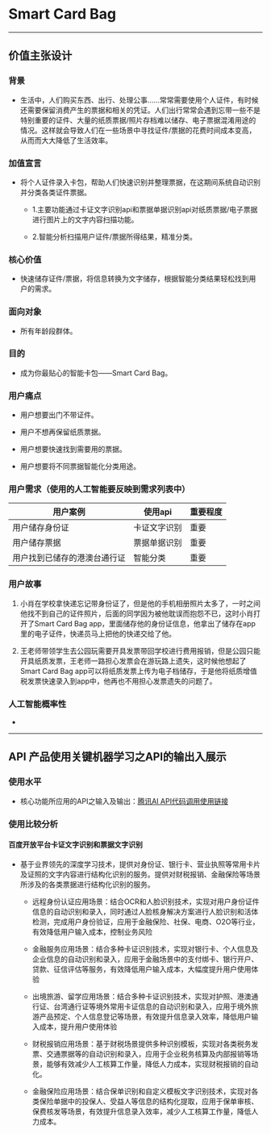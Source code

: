 # Smart Card Bag

---

## 价值主张设计

### 背景

- 生活中，人们购买东西、出行、处理公事......常常需要使用个人证件，有时候还需要保留消费产生的票据和相关的凭证。人们出行常常会遇到忘带一些不是特别重要的证件、大量的纸质票据/照片存档难以储存、电子票据混淆用途的情况。这样就会导致人们在一些场景中寻找证件/票据的花费时间成本变高，从而而大大降低了生活效率。

### 加值宣言

- 将个人证件录入卡包，帮助人们快速识别并整理票据，在这期间系统自动识别并分类各类证件票据。

    - 1.主要功能通过卡证文字识别api和票据单据识别api对纸质票据/电子票据进行图片上的文字内容扫描功能。

    - 2.智能分析扫描用户证件/票据所得结果，精准分类。

### 核心价值

- 快速储存证件/票据，将信息转换为文字储存，根据智能分类结果轻松找到用户的需求。

### 面向对象

- 所有年龄段群体。

### 目的

- 成为你最贴心的智能卡包——Smart Card Bag。

### 用户痛点

- 用户想要出门不带证件。

- 用户不想再保留纸质票据。

- 用户想要快速找到需要用的票据。

- 用户想要将不同票据智能化分类用途。

### 用户需求（使用的人工智能要反映到需求列表中）

用户案例 | 使用api | 重要程度
-- | --| --
用户储存身份证 | 卡证文字识别 | 重要
用户储存票据 | 票据单据识别 |重要
用户找到已储存的港澳台通行证 | 智能分类 | 重要

### 用户故事

1. 小肖在学校拿快递忘记带身份证了，但是他的手机相册照片太多了，一时之间他找不到自己的证件照片，后面的同学因为被他耽误而抱怨不已，这时小肖打开了Smart Card Bag app，里面储存他的身份证信息，他拿出了储存在app里的电子证件，快递员马上把他的快递交给了他。

2. 王老师带领学生去公园玩需要开具发票带回学校进行费用报销，但是公园只能开具纸质发票，王老师一路担心发票会在游玩路上遗失，这时候他想起了Smart Card Bag app可以将纸质发票上传为电子档储存，于是他将纸质增值税发票快速录入到app中，他再也不用担心发票遗失的问题了。

### 人工智能概率性

- 

---

## API 产品使用关键机器学习之API的输出入展示

### 使用水平

- 核心功能所应用的API之输入及输出：[腾讯AI API代码调用使用链接](http://carlalyz.gitee.io/api-code/)

### 使用比较分析

#### 百度开放平台卡证文字识别和票据文字识别

- 基于业界领先的深度学习技术，提供对身份证、银行卡、营业执照等常用卡片及证照的文字内容进行结构化识别的服务。提供对财税报销、金融保险等场景所涉及的各类票据进行结构化识别的服务。

	- 远程身份认证应用场景：结合OCR和人脸识别技术，实现对用户身份证件信息的自动识别和录入，同时通过人脸核身解决方案进行人脸识别和活体检测，完成用户身份验证，应用于金融保险、社保、电商、O2O等行业，有效降低用户输入成本，控制业务风险

	- 金融服务应用场景：结合多种卡证识别技术，实现对银行卡、个人信息及企业信息的自动识别和录入，应用于金融场景中的支付绑卡、银行开户、贷款、征信评估等服务，有效降低用户输入成本，大幅度提升用户使用体验

	- 出境旅游、留学应用场景：结合多种卡证识别技术，实现对护照、港澳通行证、台湾通行证等境外常用卡证信息的自动识别和录入，应用于境外旅游产品预定、个人信息登记等场景，有效提升信息录入效率，降低用户输入成本，提升用户使用体验

	- 财税报销应用场景：基于财税场景提供多种识别模板，实现对各类税务发票、交通票据等的自动识别和录入，应用于企业税务核算及内部报销等场景，能够有效减少人工核算工作量，降低人力成本，实现财税报销的自动化。

	- 金融保险应用场景：结合保单识别和自定义模板文字识别技术，实现对各类保险单据中的投保人、受益人等信息的结构化提取，应用于保单审核、保费核发等场景，有效提升信息录入效率，减少人工核算工作量，降低人力成本。

